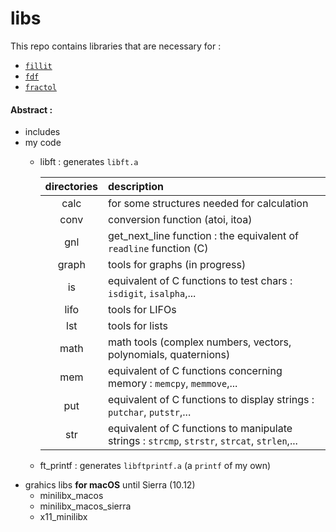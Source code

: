 # libs

This repo contains libraries that are necessary for :
* [`fillit`](https://github.com/cquillet/fillit)
* [`fdf`](https://github.com/cquillet/fdf)
* [`fractol`](https://github.com/cquillet/fractol)

#### Abstract :
* includes
* my code
  * libft : generates `libft.a`

    | directories | description |
    | :---------: | :---------- |
    | calc        | for some structures needed for calculation |
    | conv        | conversion function (atoi, itoa) |
    | gnl         | get_next_line function : the equivalent of `readline` function (C) |
    | graph       | tools for graphs (in progress) |
    | is          | equivalent of C functions to test chars : `isdigit`, `isalpha`,... |
    | lifo        | tools for LIFOs |
    | lst         | tools for lists |
    | math        | math tools (complex numbers, vectors, polynomials, quaternions) |
    | mem         | equivalent of C functions concerning memory : `memcpy`, `memmove`,... |
    | put         | equivalent of C functions to display strings : `putchar`, `putstr`,... |
    | str         | equivalent of C functions to manipulate strings : `strcmp`, `strstr`, `strcat`, `strlen`,... |

  * ft_printf : generates `libftprintf.a` (a `printf` of my own)
* grahics libs **for macOS** until Sierra (10.12)
  * minilibx_macos
  * minilibx_macos_sierra
  * x11_minilibx
